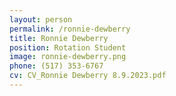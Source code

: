 ```yaml
---
layout: person
permalink: /ronnie-dewberry
title: Ronnie Dewberry
position: Rotation Student
image: ronnie-dewberry.png
phone: (517) 353-6767 
cv: CV_Ronnie Dewberry 8.9.2023.pdf
---
```

